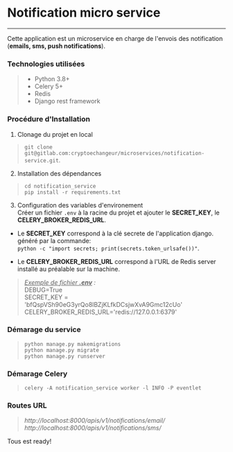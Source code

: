 # Notification micro service
<hr />

Cette application est un microservice en charge de l'envois des notification (__emails, sms, push notifications__).


### Technologies utilisées
>- Python 3.8+
>- Celery 5+
>- Redis
>- Django rest framework


### Procédure d'Installation 
1. Clonage du projet en local
>`git clone git@gitlab.com:cryptoechangeur/microservices/notification-service.git`.

2. Installation des dépendances
> `cd notification_service` <br/>
> `pip install -r requirements.txt` <br/>

3. Configuration des variables d\'environement<br/>
Créer un fichier `.env` à la racine du projet et ajouter le __SECRET_KEY__, le __CELERY_BROKER_REDIS_URL__. 
- Le __SECRET_KEY__ correspond à la clé secrete de l'application django. généré par la commande:<br/>
`python -c "import secrets; print(secrets.token_urlsafe())"`.


- Le __CELERY_BROKER_REDIS_URL__ correspond à l'URL de Redis server installé au préalable sur la machine.

> *<u>Exemple de fichier __.env__</u> :* <br/>
> DEBUG=True <br/>
> SECRET_KEY = 'bfQspVSh90eG3yrQo8lBZjKLfkDCsjwXvA9Gmc12cUo' <br/>
> CELERY_BROKER_REDIS_URL='redis://127.0.0.1:6379'



### Démarage du service 
> `python manage.py makemigrations`<br/>
> `python manage.py migrate`<br/>
> `python manage.py runserver`<br/>

### Démarage Celery
> `celery -A notification_service worker -l INFO -P eventlet`


### Routes URL
> *http://localhost:8000/apis/v1/notifications/email/* <br/>
> *http://localhost:8000/apis/v1/notifications/sms/*

Tous est ready!
